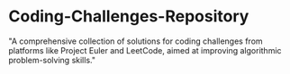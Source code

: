# Coding-Challenges-Repository
"A comprehensive collection of solutions for coding challenges from platforms like Project Euler and LeetCode, aimed at improving algorithmic problem-solving skills."
